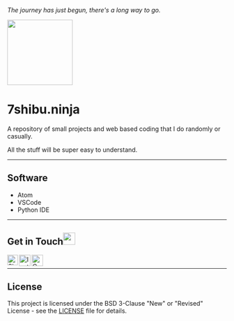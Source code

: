 *The journey has just begun, there's a long way to go.*

<img src="https://user-images.githubusercontent.com/69073543/89636404-330f8200-d8c6-11ea-819c-d36abdab785c.gif" height="150px">

# 7shibu.ninja

<p>A repository of small projects and web based coding that I do randomly or casually.</p>
<p>All the stuff will be super easy to understand.</p>
<hr>

## Software

* Atom
* VSCode
* Python IDE
<hr>

## Get in Touch<img src="https://github.com/TheDudeThatCode/TheDudeThatCode/blob/master/Assets/Handshake.gif" height="28px">

<a href="https://www.linkedin.com/in/shibu-mohapatra-252a1516b/">
    <img align="left" alt="Shibu Mohapatra | Linkedin" width="24px" src="https://github.com/TheDudeThatCode/TheDudeThatCode/blob/master/Assets/Linkedin.svg" />
 </a>
 <a href="https://www.instagram.com/m.shibu.29/">
    <img align="left" alt="Instagram" width="26px" src="https://github.com/TheDudeThatCode/TheDudeThatCode/blob/master/Assets/Instagram.svg" />
  </a>
 <a href="mailto:mohapatrashibu@gmail.com">
    <img align="left" alt="Gmail" width="26px" src="https://github.com/TheDudeThatCode/TheDudeThatCode/blob/master/Assets/Gmail.svg" />
  </a>
<br><hr>

## License
This project is licensed under the BSD 3-Clause "New" or "Revised" License - see the [LICENSE](LICENSE) file for details.
